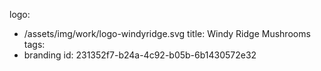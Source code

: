 logo:
  - /assets/img/work/logo-windyridge.svg
title: Windy Ridge Mushrooms
tags:
  - branding
id: 231352f7-b24a-4c92-b05b-6b1430572e32
